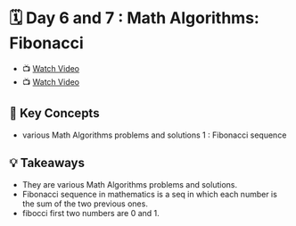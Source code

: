 # 🗓️ Day 6 and 7 : Math Algorithms: Fibonacci

- 📺 [Watch Video](https://youtu.be/Eivk4lyC00E?si=C9ORPgtsaNBONchS)
- 📺 [Watch Video](https://youtu.be/tQjd29Rmo_A?si=k1mhu-ml3GBvKE3t)  

## 🧠 Key Concepts
- various Math Algorithms problems and solutions 1 : Fibonacci sequence

## 💡 Takeaways
- They are various Math Algorithms problems and solutions.
- Fibonacci sequence in mathematics is a seq in which each number is the sum of the two previous ones. 
- fibocci first two numbers are 0 and 1.